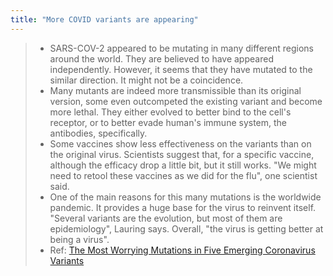 ```yaml
---
title: "More COVID variants are appearing"
---
```

> -   SARS-COV-2 appeared to be mutating in many different regions around the world. They are believed to have appeared independently. However, it seems that they have mutated to the similar direction. It might not be a coincidence.
> -   Many mutants are indeed more transmissible than its original version, some even outcompeted the existing variant and become more lethal. They either evolved to better bind to the cell's receptor, or to better evade human's immune system, the antibodies, specifically.
> -   Some vaccines show less effectiveness on the variants than on the original virus. Scientists suggest that, for a specific vaccine, although the efficacy drop a little bit, but it still works. "We might need to retool these vaccines as we did for the flu", one scientist said.
> -   One of the main reasons for this many mutations is the worldwide pandemic. It provides a huge base for the virus to reinvent itself. "Several variants are the evolution, but most of them are epidemiology", Lauring says. Overall, "the virus is getting better at being a virus".
> -   Ref: [The Most Worrying Mutations in Five Emerging Coronavirus Variants](https://www.scientificamerican.com/article/the-most-worrying-mutations-in-five-emerging-coronavirus-variants/)
